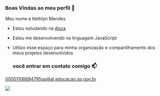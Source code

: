 ### Boas Vindas ao meu perfil 💙

Meu nome é Kéthlyn Mendes
- Estou estudando na [Alura](https://www.alura.com.br)
- Estou me desenvolvendo na linguagem JavaScript
- Utilizo esse espaço para minha organização e compartilhamento dos meus projetos desenvolvidos

  ### você entrar em contato comigo 📫
00001106684795sp@al.educacao.sp.gov.br

![](https://media1.tenor.com/m/OBCzNJ0Gt8oAAAAC/bakugou-katsuki-bakugou.gif) 

